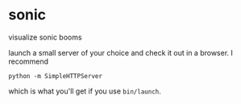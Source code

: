 sonic
=====

visualize sonic booms

launch a small server of your choice and check it out in a browser.  I recommend

```python -m SimpleHTTPServer```

which is what you'll get if you use `bin/launch`.

